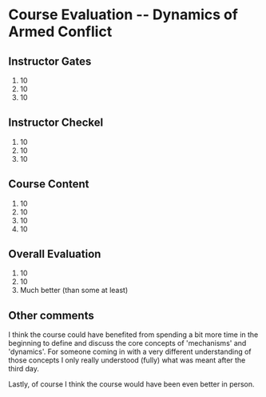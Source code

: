 # Course Evaluation -- Dynamics of Armed Conflict

## Instructor Gates 

1. 10
2. 10
3. 10

## Instructor Checkel

1. 10
2. 10
3. 10 

## Course Content

1. 10 
2. 10
3. 10
4. 10

## Overall Evaluation

1. 10
2. 10
3. Much better (than some at least)

## Other comments 

I think the course could have benefited from spending a bit more time in the
beginning to define and discuss the core concepts of 'mechanisms' and
'dynamics'. For someone coming in with a very different understanding of those
concepts I only really understood (fully) what was meant after the third day.

Lastly, of course I think the course would have been even better in person.

